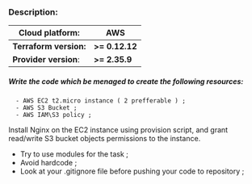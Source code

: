 
### Description:

| Cloud platform:         | AWS
                       ---|---
| **Terraform version:**  | **>= 0.12.12**
| **Provider version**:   | **>= 2.35.9**
  
##### Write the code which be menaged to create the following resources:

	  - AWS EC2 t2.micro instance ( 2 prefferable ) ;
	  - AWS S3 Bucket ;
	  - AWS IAM\S3 policy ;

Install Nginx on the EC2 instance using provision script, and grant read/write S3 bucket objects permissions to the instance.

 * Try to use modules for the task ;
 * Avoid hardcode ;
 * Look at your .gitignore file before pushing your code to repository ;
